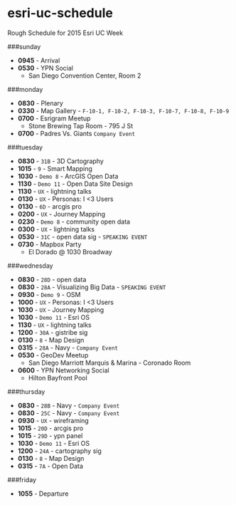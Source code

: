 # esri-uc-schedule
Rough Schedule for 2015 Esri UC Week

###sunday  
* **0945** - Arrival  
* **0530** - YPN Social  
  * San Diego Convention Center, Room 2  

###monday  
* **0830** - Plenary  
* **0330** - Map Gallery - `F-10-1, F-10-2, F-10-3, F-10-7, F-10-8, F-10-9`
* **0700** - Esrigram Meetup    
  * Stone Brewing Tap Room - 795 J St  
* **0700** - Padres Vs. Giants  `Company Event`  

###tuesday  
* **0830** - `31B` - 3D Cartography     
* **1015** - `9` - Smart Mapping    
* **1030** - `Demo 8` - ArcGIS Open Data 
* **1130** - `Demo 11` - Open Data Site Design  
* **1130** - `UX` - lightning talks     
* **0130** - `UX` - Personas: I <3 Users   
* **0130** - `6D` - arcgis pro     
* **0200** - `UX` - Journey Mapping   
* **0230** - `Demo 8` - community open data     
* **0300** - `UX` - lightning talks     
* **0530** - `31C` - open data sig - `SPEAKING EVENT`  
* **0730** - Mapbox Party      
  * El Dorado @ 1030 Broadway  


###wednesday  
* **0830** - `28D` - open data
* **0830** - `28A` - Visualizing Big Data - `SPEAKING EVENT`   
* **0930** - `Demo 9` - OSM    
* **1000** - `UX` - Personas: I <3 Users       
* **1030** - `UX` - Journey Mapping    
* **1030** - `Demo 11` - Esri OS       
* **1130** - `UX` - lightning talks      
* **1200** - `30A` - gistribe sig    
* **0130** - `8` - Map Design       
* **0315** - `28A` - Navy - `Company Event`  
* **0530** - GeoDev Meetup        
  * San Diego Marriott Marquis & Marina - Coronado Room      
* **0600** - YPN Networking Social        
  * Hilton Bayfront Pool     

###thursday  
* **0830** - `28B` - Navy - `Company Event` 
* **0830** - `25C` - Navy - `Company Event` 
* **0930** - `UX` - wireframing     
* **1015** - `20D` - arcgis pro       
* **1015** - `29D` - ypn panel      
* **1030** - `Demo 11` - Esri OS       
* **1200** - `24A` - cartography sig     
* **0130** - `8` - Map Design       
* **0315** - `7A` - Open Data  

###friday  
* **1055** - Departure    
